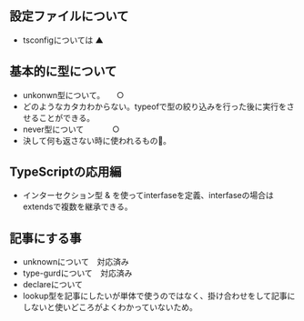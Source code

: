 ## 設定ファイルについて

- tsconfigについては    ▲

## 基本的に型について
- unkonwn型について。　　○
 - どのようなカタカわからない。typeofで型の絞り込みを行った後に実行をさせることができる。
- never型について　 　　 ○
 - 決して何も返さない時に使われるもの。


## TypeScriptの応用編
- インターセクション型
  & を使ってinterfaseを定義、interfaseの場合はextendsで複数を継承できる。




## 記事にする事
- unknownについて　対応済み
- type-gurdについて　対応済み
- declareについて
- lookup型を記事にしたいが単体で使うのではなく、掛け合わせをして記事にしないと使いどころがよくわかっていないため。


